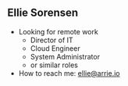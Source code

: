 ## Ellie Sorensen

- Looking for remote work
  - Director of IT
  - Cloud Engineer
  - System Administrator
  - or similar roles
- How to reach me: ellie@arrie.io
